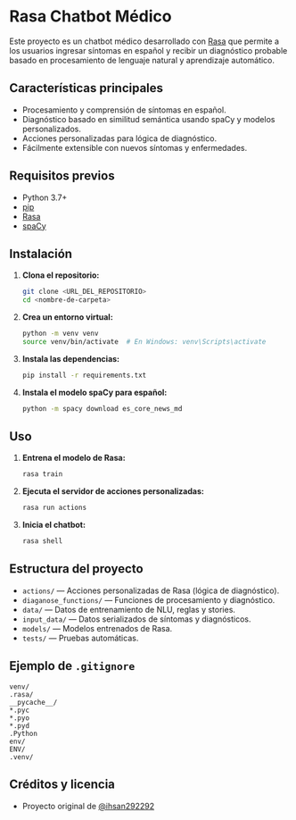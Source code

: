 # Rasa Chatbot Médico

Este proyecto es un chatbot médico desarrollado con [Rasa](https://rasa.com/) que permite a los usuarios ingresar síntomas en español y recibir un diagnóstico probable basado en procesamiento de lenguaje natural y aprendizaje automático.

## Características principales
- Procesamiento y comprensión de síntomas en español.
- Diagnóstico basado en similitud semántica usando spaCy y modelos personalizados.
- Acciones personalizadas para lógica de diagnóstico.
- Fácilmente extensible con nuevos síntomas y enfermedades.

## Requisitos previos
- Python 3.7+
- [pip](https://pip.pypa.io/en/stable/)
- [Rasa](https://rasa.com/docs/rasa/installation/)
- [spaCy](https://spacy.io/)

## Instalación
1. **Clona el repositorio:**
   ```sh
   git clone <URL_DEL_REPOSITORIO>
   cd <nombre-de-carpeta>
   ```
2. **Crea un entorno virtual:**
   ```sh
   python -m venv venv
   source venv/bin/activate  # En Windows: venv\Scripts\activate
   ```
3. **Instala las dependencias:**
   ```sh
   pip install -r requirements.txt
   ```
4. **Instala el modelo spaCy para español:**
   ```sh
   python -m spacy download es_core_news_md
   ```

## Uso
1. **Entrena el modelo de Rasa:**
   ```sh
   rasa train
   ```
2. **Ejecuta el servidor de acciones personalizadas:**
   ```sh
   rasa run actions
   ```
3. **Inicia el chatbot:**
   ```sh
   rasa shell
   ```

## Estructura del proyecto
- `actions/` — Acciones personalizadas de Rasa (lógica de diagnóstico).
- `diaganose_functions/` — Funciones de procesamiento y diagnóstico.
- `data/` — Datos de entrenamiento de NLU, reglas y stories.
- `input_data/` — Datos serializados de síntomas y diagnósticos.
- `models/` — Modelos entrenados de Rasa.
- `tests/` — Pruebas automáticas.

## Ejemplo de `.gitignore`
```
venv/
.rasa/
__pycache__/
*.pyc
*.pyo
*.pyd
.Python
env/
ENV/
.venv/
```

## Créditos y licencia
- Proyecto original de [@ihsan292292](https://github.com/ihsan292292/Rasa-Chatbot)